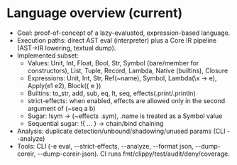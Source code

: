 # Language overview (current)

- Goal: proof-of-concept of a lazy-evaluated, expression-based language.
- Execution paths: direct AST eval (interpreter) plus a Core IR pipeline (AST→IR lowering, textual dump).
- Implemented subset:
  - Values: Unit, Int, Float, Bool, Str, Symbol (bare/member for constructors), List, Tuple, Record, Lambda, Native (builtins), Closure
  - Expressions: Unit, Int, Str, Ref(~name), Symbol, Lambda(\x -> e), Apply(e1 e2), Block({ e })
  - Builtins: to_str, add, sub, eq, lt, seq, effects(.print/.println)
  - strict-effects: when enabled, effects are allowed only in the second argument of (~seq a b)
  - Sugar: !sym → (~effects .sym), .name is treated as a Symbol value
  - Sequential sugar: !{ … } → chain/bind chaining
- Analysis: duplicate detection/unbound/shadowing/unused params (CLI --analyze)
- Tools: CLI (-e eval, --strict-effects, --analyze, --format json, --dump-coreir, --dump-coreir-json). CI runs fmt/clippy/test/audit/deny/coverage.
